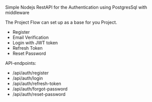 Simple Nodejs RestAPI for the Authentication using PostgresSql with middleware

The Project Flow can set up as a base for you Project.

- Register
- Email Verification
- Login with JWT token
- Refresh Token
- Reset Password

API-endpoints:

- /api/auth/register
- /api/auth/login
- /api/auth/refresh-token
- /api/auth/forgot-password
- /api/auth/reset-password
